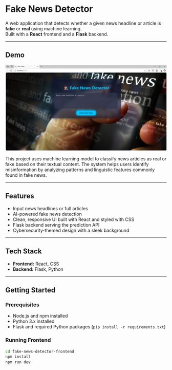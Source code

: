 # Fake News Detector

A web application that detects whether a given news headline or article is **fake** or **real** using machine learning.  
Built with a **React** frontend and a **Flask** backend.

---

## Demo
![Demo Image](src/assets/Demo-image.png)


This project uses machine learning model to classify news articles as real or fake based on their textual content. The system helps users identify misinformation by analyzing patterns and linguistic features commonly found in fake news.

---

## Features

- Input news headlines or full articles
- AI-powered fake news detection
- Clean, responsive UI built with React and styled with CSS
- Flask backend serving the prediction API
- Cybersecurity-themed design with a sleek background

---

## Tech Stack

- **Frontend:** React, CSS  
- **Backend:** Flask, Python  

---

## Getting Started

### Prerequisites

- Node.js and npm installed  
- Python 3.x installed  
- Flask and required Python packages (`pip install -r requirements.txt`)

### Running Frontend

```bash
cd fake-news-detector-frontend
npm install
npm run dev
